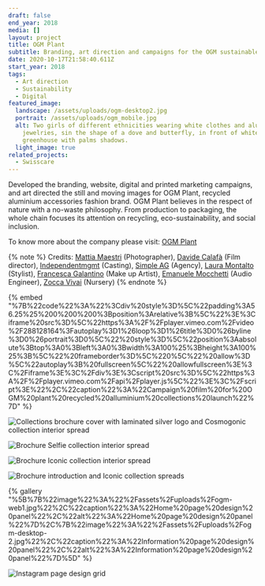 ```yaml
---
draft: false
end_year: 2018
media: []
layout: project
title: OGM Plant
subtitle: Branding, art direction and campaigns for the OGM sustainable ecosystems
date: 2020-10-17T21:58:40.611Z
start_year: 2018
tags:
  - Art direction
  - Sustainability
  - Digital
featured_image:
  landscape: /assets/uploads/ogm-desktop2.jpg
  portrait: /assets/uploads/ogm_mobile.jpg
  alt: Two girls of different ethnicities wearing white clothes and aluminium
    jewelries, sin the shape of a dove and butterfly, in front of white
    greenhouse with palms shadows.
  light_image: true
related_projects:
  - Swisscare
---
```

Developed the branding, website, digital and printed marketing campaigns, and art directed the still and moving images for OGM Plant, recycled aluminium accessories fashion brand. OGM Plant believes in the respect of nature with a no-waste philosophy. From production to packaging, the whole chain focuses its attention on recycling, eco-sustainability, and social inclusion.

To know more about the company please visit: [OGM Plant](https://www.instagram.com/ogm_plant/)

{% note %}
Credits: [Mattia Maestri](https://www.instagram.com/mattiamaestriphoto) (Photographer), [Davide Calafà](http://www.davidecalafa.com/) (Film director), [Independentmgmt](https://www.independentmgmt.it/) (Casting), [Simple AG](http://www.simpleag.com/) (Agency), [](http://www.zoccanatalino.com/)[Laura Montalto](https://www.instagram.com/montaltola) (Stylist), [Francesca Galantino](https://francescagalantino.wixsite.com/makeup) (Make up Artist), [Emanuele Mocchetti](https://www.instagram.com/mocce31/?hl=en) (Audio Engineer), [Zocca Vivai](http://www.zoccanatalino.com/) (Nursery)
{% endnote %}

{% embed "%7B%22code%22%3A%22%3Cdiv%20style%3D%5C%22padding%3A56.25%25%200%200%200%3Bposition%3Arelative%3B%5C%22%3E%3Ciframe%20src%3D%5C%22https%3A%2F%2Fplayer.vimeo.com%2Fvideo%2F288128164%3Fautoplay%3D1%26loop%3D1%26title%3D0%26byline%3D0%26portrait%3D0%5C%22%20style%3D%5C%22position%3Aabsolute%3Btop%3A0%3Bleft%3A0%3Bwidth%3A100%25%3Bheight%3A100%25%3B%5C%22%20frameborder%3D%5C%220%5C%22%20allow%3D%5C%22autoplay%3B%20fullscreen%5C%22%20allowfullscreen%3E%3C%2Fiframe%3E%3C%2Fdiv%3E%3Cscript%20src%3D%5C%22https%3A%2F%2Fplayer.vimeo.com%2Fapi%2Fplayer.js%5C%22%3E%3C%2Fscript%3E%22%2C%22caption%22%3A%22Campaign%20film%20for%20OGM%20plant%20recycled%20alluminium%20collections%20launch%22%7D" %}

![Collections brochure cover with laminated silver logo and Cosmogonic collection interior spread](/assets/uploads/ogm1.jpg "Collections brochure cover with laminated silver logo and Cosmogonic collection interior spread")

![Brochure Selfie collection interior spread](/assets/uploads/ogm1jpg.jpeg "Brochure Selfie collection interior spread")

![Brochure Iconic collection interior spread](/assets/uploads/ogm2.jpg "Brochure Iconic collection interior spread")

![Brochure introduction and Iconic collection spreads](/assets/uploads/ogm3.jpg "Brochure introduction and Iconic collection spreads")

{% gallery "%5B%7B%22image%22%3A%22%2Fassets%2Fuploads%2Fogm-web1.jpg%22%2C%22caption%22%3A%22Home%20page%20design%20panel%22%2C%22alt%22%3A%22Home%20page%20design%20panel%22%7D%2C%7B%22image%22%3A%22%2Fassets%2Fuploads%2Fogm-desktop-2.jpg%22%2C%22caption%22%3A%22Information%20page%20design%20panel%22%2C%22alt%22%3A%22Information%20page%20design%20panel%22%7D%5D" %}

![Instagram page design grid](/assets/uploads/ogm7.jpg "Instagram page design grid")